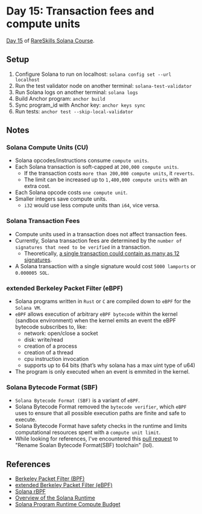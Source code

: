 # Day 15: Transaction fees and compute units

[Day 15](https://www.rareskills.io/post/solana-compute-unit-price) of [RareSkills Solana Course](https://www.rareskills.io/solana-tutorial).

## Setup

1. Configure Solana to run on localhost: `solana config set --url localhost`
2. Run the test validator node on another terminal: `solana-test-validator`
3. Run Solana logs on another terminal: `solana logs`
4. Build Anchor program: `anchor build`
5. Sync program_id with Anchor key: `anchor keys sync`
6. Run tests: `anchor test --skip-local-validator`

## Notes

### Solana Compute Units (CU)

- Solana opcodes/instructions consume `compute units`.
- Each Solana transaction is soft-capped at `200,000 compute units`.
  - If the transaction costs `more than 200,000 compute units`, it `reverts`.
  - The limit can be increased up to `1,400,000 compute units` with an extra cost.
- Each Solana opcode costs `one compute unit`.
- Smaller integers save compute units.
  - `i32` would use less compute units than `i64`, vice versa.

### Solana Transaction Fees

- Compute units used in a transaction does not affect transaction fees.
- Currently, Solana transaction fees are determined by the `number of signatures that need to be verified` in a transaction.
  - Theoretically, [a single transaction could contain as many as 12 signatures](https://solana.com/docs/core/transactions/fees#transaction-fee-calculation).
- A Solana transaction with a single signature would cost `5000 lamports` or `0.000005 SOL`.

### extended Berkeley Packet Filter (eBPF)

- Solana programs written in `Rust` or `C` are compiled down to `eBPF` for the `Solana VM`.
- `eBPF` allows execution of arbitrary `eBPF bytecode` within the kernel (sandbox environment) when the kernel emits an event the eBPF bytecode subscribes to, like:
  - network: open/close a socket
  - disk: write/read
  - creation of a process
  - creation of a thread
  - cpu instruction invocation
  - supports up to 64 bits (that’s why solana has a max uint type of u64)
- The program is only executed when an event is emmited in the kernel.

### Solana Bytecode Format (SBF)

- `Solana Bytecode Format (SBF)` is a variant of `eBPF`.
- Solana Bytecode Format removed the `bytecode verifier`, which `eBPF` uses to ensure that all possible execution paths are finite and safe to execute.
- Solana Bytecode Format have safety checks in the runtime and limits computational resources spent with a `compute unit limit`.
- While looking for references, I've encountered this [pull request](https://github.com/solana-labs/solana/issues/30566) to "Rename Soalan Bytecode Format(SBF) toolchain" (lol).

## References

- [Berkeley Packet Filter (BPF)](https://en.wikipedia.org/wiki/Berkeley_Packet_Filter)
- [extended Berkeley Packet Filter (eBPF)](https://en.wikipedia.org/wiki/EBPF)
- [Solana rBPF](https://github.com/solana-labs/rbpf)
- [Overview of the Solana Runtime](https://solana.com/docs/core/runtime)
- [Solana Program Runtime Compute Budget](https://github.com/solana-labs/solana/blob/090e11210aa7222d8295610a6ccac4acda711bb9/program-runtime/src/compute_budget.rs#L26-L87)
